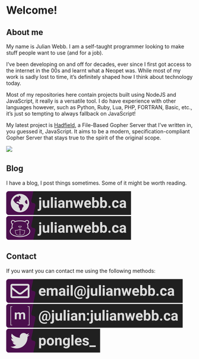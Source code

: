 # Welcome!

## About me 

My name is Julian Webb. I am a self-taught programmer looking to make stuff people want to use (and for a job).

I’ve been developing on and off for decades, ever since I first got access to the internet in the 00s and learnt what a Neopet was. While most of my work is sadly lost to time, it’s definitely shaped how I think about technology today.

Most of my repositories here contain projects built using NodeJS and JavaScript, it really is a versatile tool. I do have experience with other languages however, such as Python, Ruby, Lua, PHP, FORTRAN, Basic, etc., it’s just so tempting to always fallback on JavaScript!

My latest project is [Hadfield](https://github.com/julianwebb/hadfield), a File-Based Gopher Server that I’ve written in, you guessed it, JavaScript. It aims to be a modern, specification-compliant Gopher Server that stays true to the spirit of the original scope.

[<img src="https://card.julianwebb.ca/julianwebb/hadfield" />](//github.com/JulianWebb/Hadfield)

## Blog

I have a blog, I post things sometimes. Some of it might be worth reading.

[![Website](/assets/siteBadge.svg)](https://julianwebb.ca)   
[![Gopherhole](/assets/gopherBadge.svg)](https://gopher.julianwebb.ca)


## Contact
If you want you can contact me using the following methods:

![Email](/assets/mailBadge.svg)   
[![Matrix](/assets/matrixBadge.svg)](https://matrix.to/#/@julian:julianwebb.ca)   
[![Twitter](/assets/twitterBadge.svg)](https://twitter.com/Pongles_)

